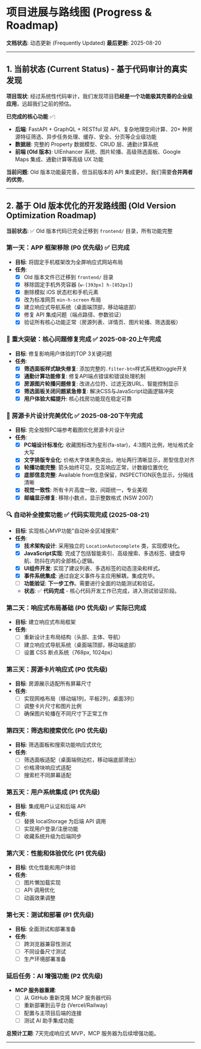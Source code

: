 # 项目进展与路线图 (Progress & Roadmap)

**文档状态**: 动态更新 (Frequently Updated)
**最后更新**: 2025-08-20

---

## 1. 当前状态 (Current Status) - 基于代码审计的真实发现

**项目现状**: 经过系统性代码审计，我们发现项目**已经是一个功能极其完善的企业级应用**，远超我们之前的预估。

**已完成的核心功能** ✅:
- **后端**: FastAPI + GraphQL + RESTful 双 API、复杂地理空间计算、20+ 种房源特征筛选、异步任务处理、缓存、安全、分页等企业级功能
- **数据层**: 完整的 Property 数据模型、CRUD 层、通勤计算系统
- **前端 (Old 版本)**: UIEnhancer 系统、图片轮播、高级筛选面板、Google Maps 集成、通勤计算等高级 UX 功能

**当前问题**: Old 版本功能最完善，但当前版本的 API 集成更好。我们需要**合并两者的优势**。

---

## 2. 基于 Old 版本优化的开发路线图 (Old Version Optimization Roadmap)

**当前状态**: ✅ Old 版本代码已完全迁移到 `frontend/` 目录，所有功能完整

### 第一天：APP 框架移除 (P0 优先级) ✅ **已完成**
- **目标**: 将固定手机框架改为全屏响应式网站布局
- **任务**:
    - [x] Old 版本文件已迁移到 `frontend/` 目录
    - [x] 移除固定手机外壳容器 (`w-[393px] h-[852px]`)
    - [x] 删除模拟 iOS 状态栏和手机元素
    - [x] 改为标准网页 `min-h-screen` 布局
    - [x] 建立响应式导航系统（桌面端顶部，移动端底部）
    - [x] 修复 API 集成问题（端点路径、参数验证）
    - [x] 验证所有核心功能正常（房源列表、详情页、图片轮播、筛选面板）

### 🚀 **重大突破：核心问题修复完成** ✅ **2025-08-20上午完成**
- **目标**: 修复影响用户体验的TOP 3关键问题
- **任务**:
    - [x] **筛选面板样式缺失修复**: 添加完整的`.filter-btn`样式系统和toggle开关
    - [x] **通勤计算功能修复**: 修复API端点错误和错误处理机制
    - [x] **房源图片轮播问题修复**: 改进占位符、过滤无效URL、智能控制显示
    - [x] **筛选面板关闭问题紧急修复**: 解决CSS与JavaScript动画逻辑冲突
    - [x] **用户体验大幅提升**: 核心找房功能现在稳定可靠

### 🎨 **房源卡片设计完美优化** ✅ **2025-08-20下午完成**
- **目标**: 完全按照PC端参考截图优化房源卡片设计
- **任务**:
    - [x] **PC端设计标准化**: 收藏图标改为星形(fa-star)，4:3图片比例，地址格式全大写
    - [x] **文字排版专业化**: 价格大字体黑色突出，地址两行清晰显示，房型信息对齐
    - [x] **轮播功能完整**: 箭头始终可见，交互响应正常，计数器位置优化
    - [x] **底部信息完整**: Available from信息保留，INSPECTION灰色显示，分隔线清晰
    - [x] **视觉一致性**: 所有卡片高度一致，间距统一，专业美观
    - [x] **邮编显示修复**: 移除小数点，显示整数格式 (NSW 2007)

### 🔍 **自动补全搜索功能** ✅ **代码实现完成 (2025-08-21)**
- **目标**: 实现核心MVP功能\"自动补全区域搜索\"
- **任务**:
    - [x] **技术架构设计**: 采用独立的 `LocationAutocomplete` 类，实现模块化。
    - [x] **JavaScript实现**: 完成了包括智能索引、高级搜索、多选标签、键盘导航、防抖在内的全部核心逻辑。
    - [x] **UI组件开发**: 实现了建议列表、多选标签的动态渲染和样式。
    - [x] **事件系统集成**: 通过自定义事件与主应用解耦，集成完毕。
    - [ ] **功能验证**: **下一步工作**。需要进行全面的功能测试和验证。
    - **状态**: ✅ **代码完成** - 核心代码开发工作已完成，进入测试验证阶段。

### 第二天：响应式布局基础 (P0 优先级) ✅ **实际已完成**
- **目标**: 建立响应式布局框架
- **任务**:
    - [ ] 重新设计主布局结构（头部、主体、导航）
    - [ ] 建立响应式导航系统（桌面端顶部，移动端底部）
    - [ ] 设置 CSS 断点系统（768px, 1024px）

### 第三天：房源卡片响应式 (P0 优先级)
- **目标**: 房源展示适配所有屏幕尺寸
- **任务**:
    - [ ] 实现网格布局（移动端1列，平板2列，桌面3列）
    - [ ] 调整卡片尺寸和图片比例
    - [ ] 确保图片轮播在不同尺寸下正常工作

### 第四天：筛选和搜索优化 (P0 优先级)
- **目标**: 筛选面板和搜索功能响应式优化
- **任务**:
    - [ ] 筛选面板适配（桌面端侧边栏，移动端底部滑出）
    - [ ] 价格滑块响应式适配
    - [ ] 搜索栏不同屏幕适配

### 第五天：用户系统集成 (P1 优先级)
- **目标**: 集成用户认证和后端 API
- **任务**:
    - [ ] 替换 localStorage 为后端 API 调用
    - [ ] 实现用户登录/注册功能
    - [ ] 收藏系统升级为后端同步

### 第六天：性能和体验优化 (P1 优先级)
- **目标**: 优化性能和用户体验
- **任务**:
    - [ ] 图片懒加载实现
    - [ ] API 调用优化
    - [ ] 动画效果调整

### 第七天：测试和部署 (P1 优先级)
- **目标**: 全面测试和部署准备
- **任务**:
    - [ ] 跨浏览器兼容性测试
    - [ ] 不同设备尺寸测试
    - [ ] 生产环境部署准备

### 延后任务：AI 增强功能 (P2 优先级)
- **MCP 服务器重建**:
    - [ ] 从 GitHub 重新克隆 MCP 服务器代码
    - [ ] 重新部署到云平台 (Vercel/Railway)
    - [ ] 配置与主项目后端的连接
    - [ ] 测试 AI 助手集成功能

**总预计工期**: 7天完成响应式 MVP，MCP 服务器为后续增强功能。

---
